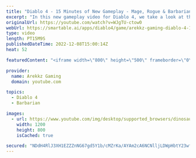 ```yaml
---
title: "Diablo 4 - 15 Minutes of New Gameplay - Mage, Rogue & Barbarian Classes"
excerpt: "In this new gameplay video for Diablo 4, we take a look at the mage, rogue and barbarian classes. Watch as we explore the new ..."
originalUrl: https://youtube.com/watch?v=WJgTU-ctow0
webUrl: https://smartable.ai/apps/diablo4/game/arekkz-gaming-diablo-4-15-minutes-of-new-gameplay-mage-rogue-barbarian-classes/
type: video
length: PT15M9S
publishedDateTime: 2022-12-08T15:00:14Z
heat: 52

featuredContent: "<iframe width=\"800\" height=\"500\" frameborder=\"0\" src=\"https://www.youtube.com/embed/WJgTU-ctow0\" allow=\"accelerometer; autoplay; encrypted-media; gyroscope; picture-in-picture\" allowfullscreen></iframe>"

provider:
  name: Arekkz Gaming
  domain: youtube.com

topics:
  - Diablo 4
  - Barbarian

images:
  - url: https://www.youtube.com/img/desktop/supported_browsers/dinosaur.png
    width: 1200
    height: 800
    isCached: true

secured: "NDdH4RlJ3XH1EZZZnNG67gd5Y1b/cMZrKa/AYAm2cA6NCNlljLDWpHbtY23wf9hsCRSdEIoWM8/v9pWij1kdkPKlpT/J7z7oAh9XikTg+hCJItL317RQe9kfMCw8sS1MYg1QD9zT/cldGc3u16yd/Bcf5gC02KVUXpyiFqV2lnfkXtjfwTK6d8nlgkK0j6Y14i+iw4r9Dd47CKBW1RqlnxzkRfCGpnDRn7Dh5KS1pjLeK1kEJ+HNWV3nrdBSL4PWgDSE5GBlm7C6lf8Cddc9uAKPVNILJIzM12CHLZojZJaL4NKG72kRbxjDkB5cRmoyW8+3RkUgxGKPqfUMtoG5M8duaCUEIiRaXwH5QnaVCgDZPtJmugFc6QLvuFk9exZIUIcUdKLixlTus724djas0QHs04+XHTxN3mhNY0BFe5Q=;vZi0D2mlzNbyGaZfN+Mhxw=="
---
```


